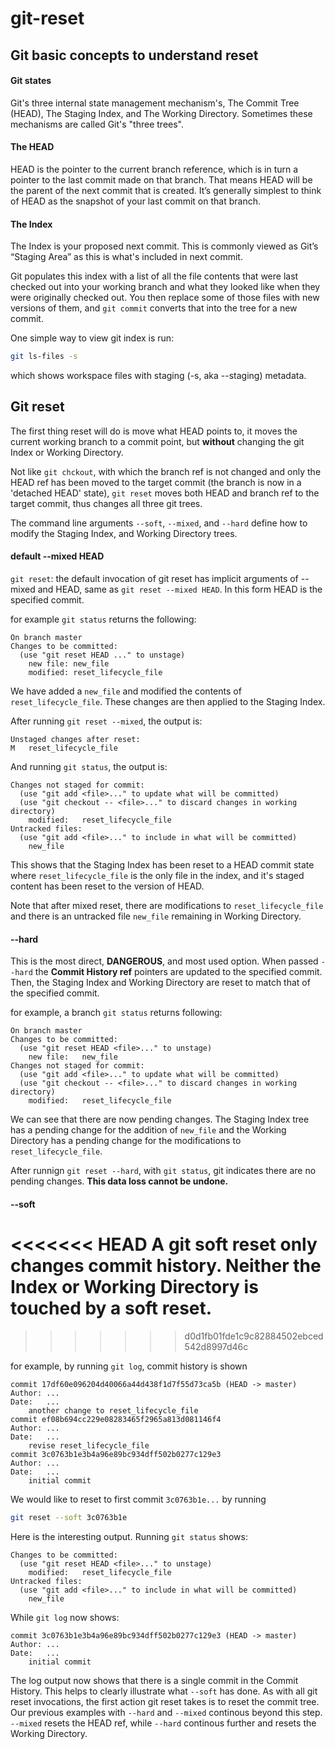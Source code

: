# git-reset


## Git basic concepts to understand reset

#### Git states
 Git's three internal state management mechanism's, The Commit Tree (HEAD), The Staging Index, and The Working Directory. Sometimes these mechanisms are called Git's "three trees".


#### The HEAD
HEAD is the pointer to the current branch reference, which is in turn a pointer to the last commit made on that branch. That means HEAD will be the parent of the next commit that is created. It’s generally simplest to think of HEAD as the snapshot of your last commit on that branch.

#### The Index
The Index is your proposed next commit. This is commonly viewed as Git’s “Staging Area” as this is what's included in next commit.

Git populates this index with a list of all the file contents that were last checked out into your working branch and what they looked like when they were originally checked out. You then replace some of those files with new versions of them, and ```git commit``` converts that into the tree for a new commit.

One simple way to view git index is run:
```bash
git ls-files -s
```
which shows workspace files with staging (-s, aka --staging) metadata.


## Git reset

The first thing reset will do is move what HEAD points to, it moves the current working branch to a commit point, but **without** changing the git Index or Working Directory.

Not like ```git chckout```, with which the branch ref is not changed and only the HEAD ref has been moved to the target commit (the branch is now in a 'detached HEAD' state), ```git reset``` moves both HEAD and branch ref to the target commit, thus changes all three git trees.

The command line arguments ```--soft```, ```--mixed```, and ```--hard``` define how to modify the Staging Index, and Working Directory trees.

#### default --mixed HEAD
```git reset```: the default invocation of git reset has implicit arguments of --mixed and HEAD, same as ```git reset --mixed HEAD```. In this form HEAD is the specified commit.

for example ```git status``` returns the following:
```
On branch master
Changes to be committed:
  (use "git reset HEAD ..." to unstage)
    new file: new_file
    modified: reset_lifecycle_file
```
We have added a ```new_file``` and modified the contents of ```reset_lifecycle_file```. These changes are then applied to the Staging Index.

After running ```git reset --mixed```, the output is:
```
Unstaged changes after reset:
M	reset_lifecycle_file
```
And running ```git status```, the output is:
```
Changes not staged for commit:
  (use "git add <file>..." to update what will be committed)
  (use "git checkout -- <file>..." to discard changes in working directory)
	modified:   reset_lifecycle_file
Untracked files:
  (use "git add <file>..." to include in what will be committed)
	new_file
```
This shows that the Staging Index has been reset to a HEAD commit state where ```reset_lifecycle_file``` is the only file in the index, and it's staged content has been reset to the version of HEAD. 

Note that after mixed reset, there are modifications to ```reset_lifecycle_file``` and there is an untracked file ```new_file``` remaining in Working Directory.


#### --hard
This is the most direct, **DANGEROUS**, and most used option. When passed ```--hard``` the **Commit History ref** pointers are updated to the specified commit. Then, the Staging Index and Working Directory are reset to match that of the specified commit.

for example, a branch ```git status``` returns following:

```
On branch master
Changes to be committed:
  (use "git reset HEAD <file>..." to unstage)
	new file:   new_file
Changes not staged for commit:
  (use "git add <file>..." to update what will be committed)
  (use "git checkout -- <file>..." to discard changes in working directory)
	modified:   reset_lifecycle_file
```
We can see that there are now pending changes. The Staging Index tree has a pending change for the addition of ```new_file``` and the Working Directory has a pending change for the modifications to ```reset_lifecycle_file```.

After runnign ```git reset --hard```, with ```git status```, git indicates there are no pending changes. **This data loss cannot be undone.**

#### --soft

<<<<<<< HEAD
A git soft reset only changes commit history. Neither the Index or Working Directory is touched by a soft reset.
=======
>>>>>>> d0d1fb01fde1c9c82884502ebced542d8997d46c

for example, by running ```git log```, commit history is shown 
```
commit 17df60e096204d40066a44d438f1d7f55d73ca5b (HEAD -> master)
Author: ...
Date:   ...
    another change to reset_lifecycle_file
commit ef08b694cc229e08283465f2965a813d081146f4
Author: ...
Date:   ...
    revise reset_lifecycle_file
commit 3c0763b1e3b4a96e89bc934dff502b0277c129e3
Author: ...
Date:   ...
    initial commit
```

We would like to reset to first commit ```3c0763b1e...``` by running
```bash
git reset --soft 3c0763b1e
```
Here is the interesting output. Running ```git status``` shows:
```
Changes to be committed:
  (use "git reset HEAD <file>..." to unstage)
	modified:   reset_lifecycle_file
Untracked files:
  (use "git add <file>..." to include in what will be committed)
	new_file
```

While ```git log``` now shows:
```
commit 3c0763b1e3b4a96e89bc934dff502b0277c129e3 (HEAD -> master)
Author: ...
Date:   ...
    initial commit
```

The log output now shows that there is a single commit in the Commit History. This helps to clearly illustrate what ```--soft``` has done. As with all git reset invocations, the first action git reset takes is to reset the commit tree. Our previous examples with ```--hard``` and ```--mixed``` continous beyond this step. ```--mixed``` resets the HEAD ref, while ```--hard``` continous further and resets the Working Directory.



